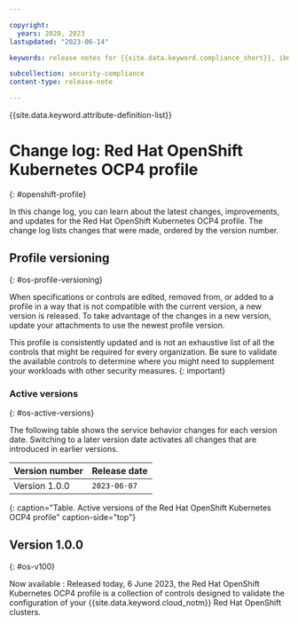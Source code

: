 ```yaml
---

copyright:
  years: 2020, 2023
lastupdated: "2023-06-14"

keywords: release notes for {{site.data.keyword.compliance_short}}, ibm security best practices, profile changes, enhancements, fixes, improvements

subcollection: security-compliance
content-type: release-note

---
```


{{site.data.keyword.attribute-definition-list}}

# Change log: Red Hat OpenShift Kubernetes OCP4 profile
{: #openshift-profile}

In this change log, you can learn about the latest changes, improvements, and updates for the Red Hat OpenShift Kubernetes OCP4 profile. The change log lists changes that were made, ordered by the version number.


## Profile versioning
{: #os-profile-versioning}

When specifications or controls are edited, removed from, or added to a profile in a way that is not compatible with the current version, a new version is released. To take advantage of the changes in a new version, update your attachments to use the newest profile version. 

This profile is consistently updated and is not an exhaustive list of all the controls that might be required for every organization. Be sure to validate the available controls to determine where you might need to supplement your workloads with other security measures.
{: important}


### Active versions
{: #os-active-versions}

The following table shows the service behavior changes for each version date. Switching to a later version date activates all changes that are introduced in earlier versions.

| Version number | Release date |
|:---------------|:-------------|
| Version 1.0.0 | `2023-06-07` |
{: caption="Table. Active versions of the Red Hat OpenShift Kubernetes OCP4 profile" caption-side="top"}


## Version 1.0.0
{: #os-v100}

Now available
:   Released today, 6 June 2023, the Red Hat OpenShift Kubernetes OCP4 profile is a collection of controls designed to validate the configuration of your {{site.data.keyword.cloud_notm}} Red Hat OpenShift clusters.


